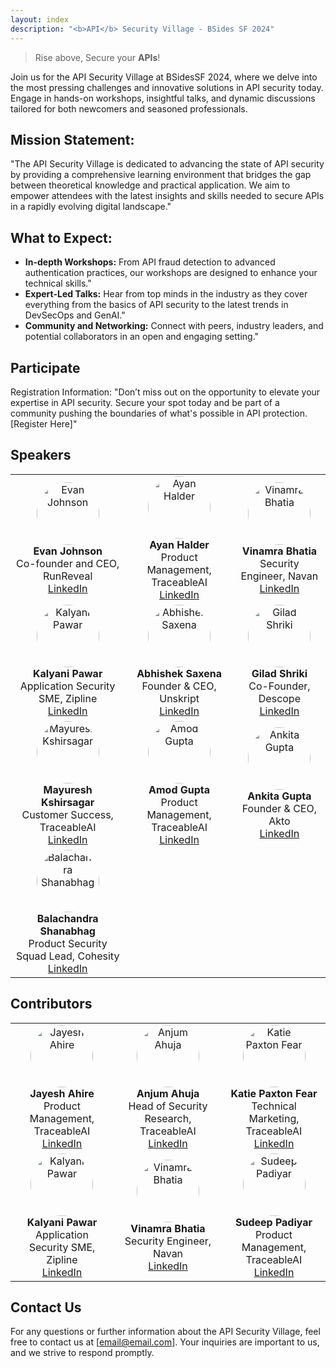 ```yaml
---
layout: index
description: "<b>API</b> Security Village - BSides SF 2024"
---
```


> Rise above, Secure your **APIs**! 

Join us for the API Security Village at BSidesSF 2024, where we delve into the most pressing challenges and innovative solutions in API security today. Engage in hands-on workshops, insightful talks, and dynamic discussions tailored for both newcomers and seasoned professionals.

## Mission Statement: 

"The API Security Village is dedicated to advancing the state of API security by providing a comprehensive learning environment that bridges the gap between theoretical knowledge and practical application. We aim to empower attendees with the latest insights and skills needed to secure APIs in a rapidly evolving digital landscape."


## What to Expect:
- **In-depth Workshops:** From API fraud detection to advanced authentication practices, our workshops are designed to enhance your technical skills."
- **Expert-Led Talks:** Hear from top minds in the industry as they cover everything from the basics of API security to the latest trends in DevSecOps and GenAI."
- **Community and Networking:** Connect with peers, industry leaders, and potential collaborators in an open and engaging setting."


## Participate
Registration Information: "Don’t miss out on the opportunity to elevate your expertise in API security. Secure your spot today and be part of a community pushing the boundaries of what's possible in API protection. [Register Here]"

## Speakers

| | | |
|:-------------------------:|:-------------------------:|:-------------------------:|
| <img src="https://media.licdn.com/dms/image/D5603AQH6YS2QebfbBQ/profile-displayphoto-shrink_400_400/0/1704148706237?e=1719446400&v=beta&t=XlXLB3wsHCVrVi-w-3PDGGkQTBre22-FSoWMbmWxZoA" alt="Evan Johnson" style="width:100px; height:100px; border-radius:50%;" /><br> **Evan Johnson**<br>Co-founder and CEO, RunReveal<br>[LinkedIn](https://www.linkedin.com/in/ejcxx/) | <img src="https://media.licdn.com/dms/image/D5603AQF0qScsrKbcaQ/profile-displayphoto-shrink_400_400/0/1681257624694?e=1719446400&v=beta&t=7piwjaO4_tuXa39hr7IL7ECCNJVgMumkCnbECODMtm8" alt="Ayan Halder" style="width:100px; height:100px; border-radius:50%;" /><br> **Ayan Halder**<br>Product Management, TraceableAI<br>[LinkedIn](https://www.linkedin.com/in/ayanhalder/) | <img src="https://media.licdn.com/dms/image/D5603AQEzZx6_MoEQag/profile-displayphoto-shrink_400_400/0/1683231645852?e=1719446400&v=beta&t=VaMF1dlrUwJDG7Kf6oXbqL1YmlnksvqBeDkVpYN22_4" alt="Vinamra Bhatia" style="width:100px; height:100px; border-radius:50%;" /><br> **Vinamra Bhatia**<br>Security Engineer, Navan<br>[LinkedIn](https://www.linkedin.com/in/vinamrabhatia/) |
| <img src="https://media.licdn.com/dms/image/D4D03AQEd1pZBd80WEQ/profile-displayphoto-shrink_400_400/0/1713369770434?e=1719446400&v=beta&t=6gWZqeTMPztgi8_QVa1kfuEenNnX4AG2ghsl6ZD-6Rw" alt="Kalyani Pawar" style="width:100px; height:100px; border-radius:50%;" /><br> **Kalyani Pawar**<br>Application Security SME, Zipline<br>[LinkedIn](https://www.linkedin.com/in/kalyani-pawar5/) | <img src="https://media.licdn.com/dms/image/D5603AQFAhNLRQNkEkw/profile-displayphoto-shrink_400_400/0/1706388071729?e=1719446400&v=beta&t=duD2AwAza-LjIAY4ZBPNL6Ht1CtQol7YbSthpfvumMY" alt="Abhishek Saxena" style="width:100px; height:100px; border-radius:50%;" /><br> **Abhishek Saxena**<br>Founder & CEO, Unskript<br>[LinkedIn](https://www.linkedin.com/in/absaxena/) | <img src="https://media.licdn.com/dms/image/D5603AQGzB_DboQy8Pw/profile-displayphoto-shrink_400_400/0/1682456308531?e=1719446400&v=beta&t=B2HqhXQM8aAi6t0stLOQ_1nmk9LZttLwRJ4CC24nO28" alt="Gilad Shriki" style="width:100px; height:100px; border-radius:50%;" /><br> **Gilad Shriki**<br>Co-Founder, Descope<br>[LinkedIn](https://www.linkedin.com/in/gshriki/) |
| <img src="https://media.licdn.com/dms/image/C5603AQFviFnXbllWUw/profile-displayphoto-shrink_800_800/0/1592414924328?e=1719446400&v=beta&t=QOkAnTDN-8YpFFT_6a5B3JMv824dbACrajWG09pOdT0" alt="Mayuresh Kshirsagar" style="width:100px; height:100px; border-radius:50%;" /><br> **Mayuresh Kshirsagar**<br>Customer Success, TraceableAI<br>[LinkedIn](https://www.linkedin.com/in/mayureshkshirsagar/) | <img src="https://media.licdn.com/dms/image/C5603AQGPWzGRjo2zTA/profile-displayphoto-shrink_800_800/0/1571763147033?e=1719446400&v=beta&t=LzNDHXNJnGuq8AYdajNepMjUW8tWidC1_Ze7uKoqIaw" alt="Amod Gupta" style="width:100px; height:100px; border-radius:50%;" /><br> **Amod Gupta**<br>Product Management, TraceableAI<br>[LinkedIn](https://www.linkedin.com/in/amodgupta/) | <img src="https://media.licdn.com/dms/image/D5603AQHCNVtuHhoL4g/profile-displayphoto-shrink_400_400/0/1713513377230?e=1719446400&v=beta&t=vuRyYptv57SRJfUcx5qm1rwFV2MugXgzVcLixstSyUw" alt="Ankita Gupta" style="width:100px; height:100px; border-radius:50%;" /><br> **Ankita Gupta**<br>Founder & CEO, Akto<br>[LinkedIn](https://www.linkedin.com/in/ankita-gupta-89214515/) |
| <img src="https://media.licdn.com/dms/image/D5603AQFEWqIRy5r7lQ/profile-displayphoto-shrink_400_400/0/1712723815645?e=1719446400&v=beta&t=9aCa8MhWVlB0AtRiehzzENtiBnRWsHuZvNKbRTQULcI" alt="Balachandra Shanabhag" style="width:100px; height:100px; border-radius:50%;" /><br> **Balachandra Shanabhag**<br>Product Security Squad Lead, Cohesity<br>[LinkedIn](https://www.linkedin.com/in/balachandra-shanabhag/) | | |



## Contributors

| | | |
|:-------------------------:|:-------------------------:|:-------------------------:|
| <img src="https://media.licdn.com/dms/image/D5603AQF2KHpal9XL3Q/profile-displayphoto-shrink_400_400/0/1690556634516?e=1719446400&v=beta&t=9A-2wFpdBF47HjsHARtfY9QFZIvWY8ru5f3K94UjSbI" alt="Jayesh Ahire" style="width:100px; height:100px; border-radius:50%;" /><br> **Jayesh Ahire**<br>Product Management, TraceableAI<br>[LinkedIn](https://www.linkedin.com/in/jayesh-ahire/) | <img src="https://media.licdn.com/dms/image/C5603AQHkqMy6FLedAA/profile-displayphoto-shrink_400_400/0/1605579576588?e=1719446400&v=beta&t=16VzrHlohd_Ue_yuu_iaZTB66jjCAiOO1pEtavkZDR8" alt="Anjum Ahuja" style="width:100px; height:100px; border-radius:50%;" /><br> **Anjum Ahuja**<br>Head of Security Research, TraceableAI<br>[LinkedIn](https://www.linkedin.com/in/anjumahuja/) | <img src="https://media.licdn.com/dms/image/C4D03AQG_lx1Ey5P75A/profile-displayphoto-shrink_400_400/0/1573571617520?e=1719446400&v=beta&t=PTpm14zgRm5rEnYDidQmDKAvYeBZqma9L7vSv0Kicvo" alt="Katie Paxton Fear" style="width:100px; height:100px; border-radius:50%;" /><br> **Katie Paxton Fear**<br> Technical Marketing, TraceableAI<br>[LinkedIn](https://www.linkedin.com/in/katiepf/) |
| <img src="https://media.licdn.com/dms/image/D4D03AQEd1pZBd80WEQ/profile-displayphoto-shrink_400_400/0/1713369770434?e=1719446400&v=beta&t=6gWZqeTMPztgi8_QVa1kfuEenNnX4AG2ghsl6ZD-6Rw" alt="Kalyani Pawar" style="width:100px; height:100px; border-radius:50%;" /><br> **Kalyani Pawar**<br>Application Security SME, Zipline<br>[LinkedIn](https://www.linkedin.com/in/kalyani-pawar5/) | <img src="https://media.licdn.com/dms/image/D5603AQEzZx6_MoEQag/profile-displayphoto-shrink_400_400/0/1683231645852?e=1719446400&v=beta&t=VaMF1dlrUwJDG7Kf6oXbqL1YmlnksvqBeDkVpYN22_4" alt="Vinamra Bhatia" style="width:100px; height:100px; border-radius:50%;" /><br> **Vinamra Bhatia**<br>Security Engineer, Navan<br>[LinkedIn](https://www.linkedin.com/in/vinamrabhatia/) | <img src="https://media.licdn.com/dms/image/D5603AQF-Lk0DFBMORg/profile-displayphoto-shrink_400_400/0/1693548771706?e=1719446400&v=beta&t=cdpVqAQzH1Y6adW1utHEIHP1UBOV6p0NIxUWLeelNmo" alt="Sudeep Padiyar" style="width:100px; height:100px; border-radius:50%;" /><br> **Sudeep Padiyar**<br>Product Management, TraceableAI<br>[LinkedIn](https://www.linkedin.com/in/sudeep-padiyar/) |



## Contact Us
For any questions or further information about the API Security Village, feel free to contact us at [email@email.com]. Your inquiries are important to us, and we strive to respond promptly.


